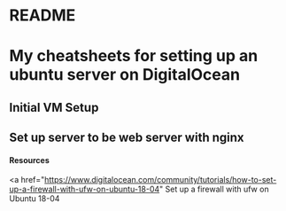 # README

# My cheatsheets for setting up an ubuntu server on DigitalOcean

## Initial VM Setup

## Set up server to be web server with nginx


#### Resources
<a href="https://www.digitalocean.com/community/tutorials/how-to-set-up-a-firewall-with-ufw-on-ubuntu-18-04" Set up a firewall with ufw on Ubuntu 18-04</a>
